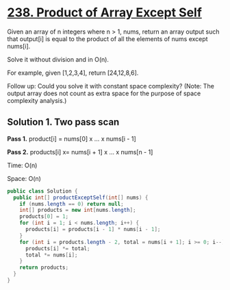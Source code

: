 # [238. Product of Array Except Self](https://leetcode.com/problems/product-of-array-except-self/)

Given an array of n integers where n > 1, nums, return an array output such that output[i] is equal to the product of all the elements of nums except nums[i].

Solve it without division and in O(n).

For example, given [1,2,3,4], return [24,12,8,6].

Follow up:
Could you solve it with constant space complexity? (Note: The output array does not count as extra space for the purpose of space complexity analysis.)

## Solution 1. Two pass scan

**Pass 1.**  product[i] = nums[0] x … x nums[i - 1]

**Pass 2.** products[i] x= nums[i + 1] x … x nums[n - 1]

Time: O(n)

Space: O(n)

```java
public class Solution {
  public int[] productExceptSelf(int[] nums) {
    if (nums.length == 0) return null;
    int[] products = new int[nums.length];
    products[0] = 1;
    for (int i = 1; i < nums.length; i++) {
      products[i] = products[i - 1] * nums[i - 1];
    }
    for (int i = products.length - 2, total = nums[i + 1]; i >= 0; i--) {
      products[i] *= total;
      total *= nums[i];
    }
    return products;
  }
}
```
